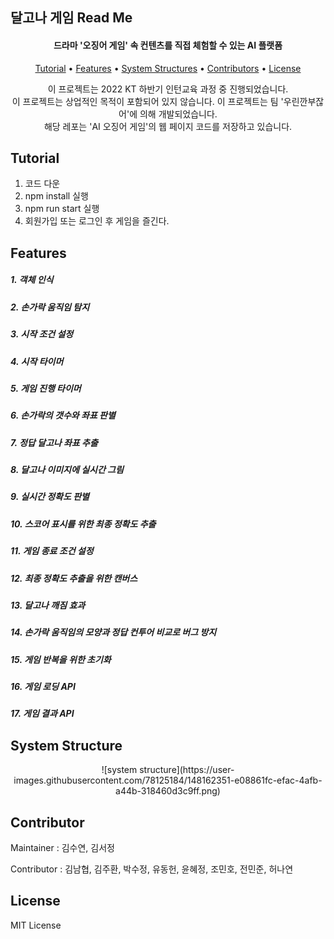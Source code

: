 ## 달고나 게임 Read Me

<p align="center">
    
</p>
<h4 align="center">드라마 '오징어 게임' 속 컨텐츠를 직접 체험할 수 있는 AI 플랫폼</h4>
<p align="center">
  <a href="#tutorial">Tutorial</a></a> • 
  <a href="#features">Features</a> •  
  <a href="#system-structure">System Structures</a> • 
  <a href="#contributor">Contributors</a> • 
  <a href="#license">License</a>
</p>
<p align="center">
    이 프로젝트는 2022 KT 하반기 인턴교육 과정 중 진행되었습니다. <br/>
    이 프로젝트는 상업적인 목적이 포함되어 있지 않습니다. 
    이 프로젝트는 팀 '우린깐부잖어'에 의해 개발되었습니다.<br/>
    해당 레포는 'AI 오징어 게임'의 웹 페이지 코드를 저장하고 있습니다.      
</p>







## Tutorial

1. 코드 다운
2. npm install 실행
3. npm run start 실행
4. 회원가입 또는 로그인 후 게임을 즐긴다.




## Features

<p align="center">
    <h5>1. 객체 인식</h5>
    <h5>2. 손가락 움직임 탐지</h5>
    <h5>3. 시작 조건 설정</h5>
	<h5>4. 시작 타이머</h5>
	<h5>5. 게임 진행 타이머</h5>
	<h5>6. 손가락의 갯수와 좌표 판별</h5>
	<h5>7. 정답 달고나 좌표 추출</h5>
	<h5>8. 달고나 이미지에 실시간 그림</h5>
	<h5>9. 실시간 정확도 판별</h5>
	<h5>10. 스코어 표시를 위한 최종 정확도 추출</h5>
    <h5>11. 게임 종료 조건 설정</h5>
    <h5>12. 최종 정확도 추출을 위한 캔버스</h5>
    <h5>13. 달고나 깨짐 효과</h5>
    <h5>14. 손가락 움직임의 모양과 정답 컨투어 비교로 버그 방지</h5>
    <h5>15. 게임 반복을 위한 초기화</h5>
    <h5>16. 게임 로딩 API</h5>
    <h5>17. 게임 결과 API</h5>
</p>



## System Structure
<p align="center">
![system structure](https://user-images.githubusercontent.com/78125184/148162351-e08861fc-efac-4afb-a44b-318460d3c9ff.png)
</p>

## Contributor

Maintainer : 김수연, 김서정

Contributor : 김남협, 김주환, 박수정, 유동헌, 윤혜정, 조민호, 전민준, 허나연



## License

MIT License
